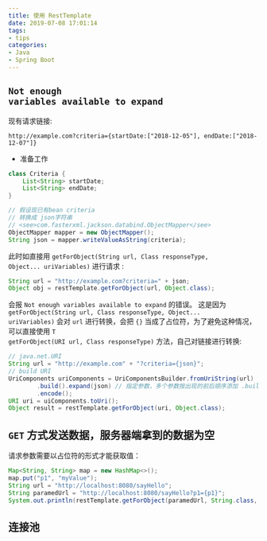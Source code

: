 ```yaml
---
title: 使用 RestTemplate
date: 2019-07-08 17:01:14
tags:
- tips
categories:
- Java
- Spring Boot
---
```


## <code>Not enough variables available to expand</code>

现有请求链接:
```
http://example.com?criteria={startDate:["2018-12-05"], endDate:["2018-12-07"]}
```

- 准备工作

```java
class Criteria {
    List<String> startDate;
    List<String> endDate;
}
```

```java
// 假设现已有bean criteria
// 转换成 json字符串
// <see>com.fasterxml.jackson.databind.ObjectMapper</see>
ObjectMapper mapper = new ObjectMapper();
String json = mapper.writeValueAsString(criteria);
```
此时如直接用 <code>getForObject(String url, Class<T> responseType, Object... uriVariables)</code> 进行请求 :

```java
String url = "http://example.com?criteria=" + json;
Object obj = restTemplate.getForObject(url, Object.class);
```

会报 <code>Not enough variables available to expand</code> 的错误。
这是因为 <code>getForObject(String url, Class<T> responseType, Object... uriVariables)</code> 会对 <code>url</code> 进行转换，会把 <code>{}</code> 当成了占位符，为了避免这种情况，可以直接使用 <code>T getForObject(URI url, Class<T> responseType)</code> 方法，自己对链接进行转换:

```java
// java.net.URI
String url = "http://example.com" + "?criteria={json}";
// build URI
UriComponents uriComponents = UriComponentsBuilder.fromUriString(url)
        .build().expand(json) // 指定参数，多个参数按出现的前后顺序添加 .build(json1, json2)
        .encode();
URI uri = uiComponents.toUri();
Object result = restTemplate.getForObject(uri, Object.class);
```

## <code>GET</code> 方式发送数据，服务器端拿到的数据为空

请求参数需要以占位符的形式才能获取值：
```java
Map<String, String> map = new HashMap<>();
map.put("p1", "myValue");
String url = "http://localhost:8080/sayHello";
String paramedUrl = "http://localhost:8080/sayHello?p1={p1}";
System.out.println(restTemplate.getForObject(paramedUrl, String.class, map));
```

## 连接池
